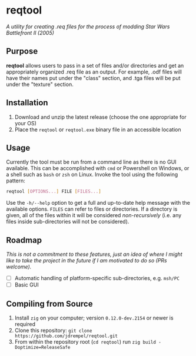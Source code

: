 # reqtool
*A utility for creating .req files for the process of modding Star Wars Battlefront*
*II (2005)*

## Purpose
**reqtool** allows users to pass in a set of files and/or directories and get an
appropriately organized .req file as an output. For example, .odf files will have
their names put under the "class" section, and .tga files will be put under the 
"texture" section.

## Installation
1. Download and unzip the latest release (choose the one appropriate for your OS)
2. Place the `reqtool` or `reqtool.exe` binary file in an accessible location

## Usage
Currently the tool must be run from a command line as there is no GUI available.
This can be accomplished with `cmd` or Powershell on Windows, or a shell such as
`bash` or `zsh` on Linux. Invoke the tool using the following pattern:

```sh
reqtool [OPTIONS...] FILE [FILES...]
```

Use the `-h/--help` option to get a full and up-to-date help message with the
available options. `FILES` can refer to files or directories. If a directory is
given, all of the files within it will be considered *non-recursively* (i.e. any
files inside sub-directories will not be considered).

## Roadmap
*This is not a commitment to these features, just an idea of where I might like*
*to take the project in the future if I am motivated to do so (PRs welcome).*

- [ ] Automatic handling of platform-specific sub-directories, e.g. `msh/PC`
- [ ] Basic GUI

## Compiling from Source
1. Install `zig` on your computer; version `0.12.0-dev.2154` or newer is required
2. Clone this repository: `git clone https://github.com/jdrempel/reqtool.git`
3. From within the repository root (`cd reqtool`) run `zig build -Doptimize=ReleaseSafe`
